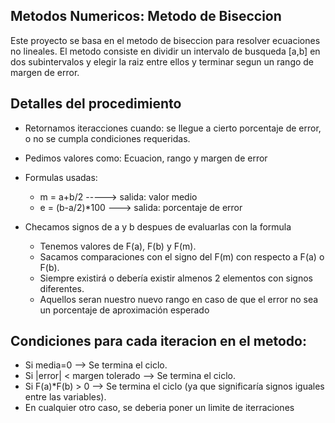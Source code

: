 ## Metodos Numericos: Metodo de Biseccion 

Este proyecto  se basa en el metodo de biseccion para resolver ecuaciones no lineales. 
El metodo consiste en dividir  un intervalo de busqueda [a,b] en dos subintervalos y elegir la raiz entre ellos y terminar segun un rango de margen de error. 

## Detalles del procedimiento

* Retornamos iteracciones cuando: se llegue a cierto porcentaje de error, o no se cumpla condiciones requeridas. 
* Pedimos valores como: Ecuacion, rango y margen de error

* Formulas usadas: 
    - m = a+b/2 -----> salida: valor medio 
    - e = (b-a/2)*100 ---> salida: porcentaje de error

* Checamos signos de a y b despues de evaluarlas con la formula 
    - Tenemos valores de F(a), F(b) y F(m).
    - Sacamos comparaciones con el  signo del F(m) con respecto a F(a) o F(b). 
    - Siempre existirá o debería existir almenos 2 elementos con signos diferentes. 
    - Aquellos seran nuestro nuevo rango en caso de que el error no sea un porcentaje de aproximación esperado 

## Condiciones para cada iteracion en el metodo:

* Si media=0 --> Se termina el ciclo.
* Si |error| < margen tolerado --> Se termina el ciclo.
* Si F(a)*F(b) > 0  --> Se termina el ciclo (ya que significaría signos iguales entre las variables). 
* En cualquier otro caso, se deberia poner un limite de iterraciones 
